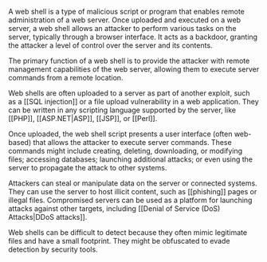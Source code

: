 A web shell is a type of malicious script or program that enables remote administration of a web server. Once uploaded and executed on a web server, a web shell allows an attacker to perform various tasks on the server, typically through a browser interface. It acts as a backdoor, granting the attacker a level of control over the server and its contents.

The primary function of a web shell is to provide the attacker with remote management capabilities of the web server, allowing them to execute server commands from a remote location.

Web shells are often uploaded to a server as part of another exploit, such as a [[SQL injection]] or a file upload vulnerability in a web application. They can be written in any scripting language supported by the server, like [[PHP]], [[ASP.NET|ASP]], [[JSP]], or [[Perl]].

Once uploaded, the web shell script presents a user interface (often web-based) that allows the attacker to execute server commands. These commands might include creating, deleting, downloading, or modifying files; accessing databases; launching additional attacks; or even using the server to propagate the attack to other systems.

Attackers can steal or manipulate data on the server or connected systems. They can use the server to host illicit content, such as [[phishing]] pages or illegal files. Compromised servers can be used as a platform for launching attacks against other targets, including [[Denial of Service (DoS) Attacks|DDoS attacks]].

Web shells can be difficult to detect because they often mimic legitimate files and have a small footprint. They might be obfuscated to evade detection by security tools.
